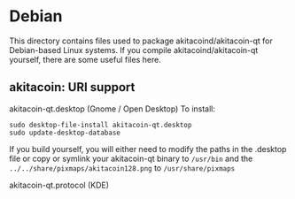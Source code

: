 
Debian
====================
This directory contains files used to package akitacoind/akitacoin-qt
for Debian-based Linux systems. If you compile akitacoind/akitacoin-qt yourself, there are some useful files here.

## akitacoin: URI support ##


akitacoin-qt.desktop  (Gnome / Open Desktop)
To install:

	sudo desktop-file-install akitacoin-qt.desktop
	sudo update-desktop-database

If you build yourself, you will either need to modify the paths in
the .desktop file or copy or symlink your akitacoin-qt binary to `/usr/bin`
and the `../../share/pixmaps/akitacoin128.png` to `/usr/share/pixmaps`

akitacoin-qt.protocol (KDE)

